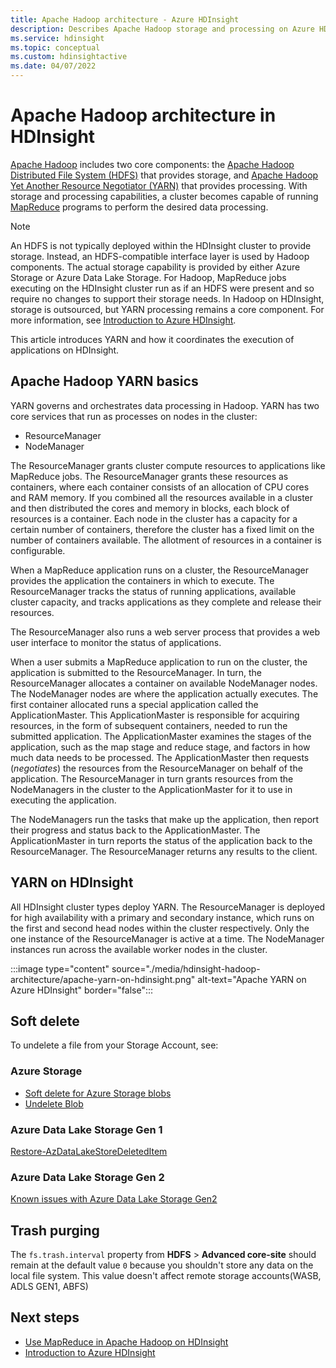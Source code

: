 ```yaml
---
title: Apache Hadoop architecture - Azure HDInsight 
description: Describes Apache Hadoop storage and processing on Azure HDInsight clusters.
ms.service: hdinsight
ms.topic: conceptual
ms.custom: hdinsightactive
ms.date: 04/07/2022
---
```


# Apache Hadoop architecture in HDInsight

[Apache Hadoop](https://hadoop.apache.org/) includes two core components: the [Apache Hadoop Distributed File System (HDFS)](https://hadoop.apache.org/docs/current/hadoop-project-dist/hadoop-hdfs/HdfsUserGuide.html) that provides storage, and [Apache Hadoop Yet Another Resource Negotiator (YARN)](https://hadoop.apache.org/docs/current/hadoop-yarn/hadoop-yarn-site/YARN.html) that provides processing. With storage and processing capabilities, a cluster becomes capable of running [MapReduce](https://hadoop.apache.org/docs/current/hadoop-mapreduce-client/hadoop-mapreduce-client-core/MapReduceTutorial.html) programs to perform the desired data processing.

> [!NOTE]  
> An HDFS is not typically deployed within the HDInsight cluster to provide storage. Instead, an HDFS-compatible interface layer is used by Hadoop  components. The actual storage capability is provided by either Azure Storage or Azure Data Lake Storage. For Hadoop, MapReduce jobs executing on the HDInsight cluster run as if an HDFS were present and so require no changes to support their storage needs. In Hadoop on HDInsight, storage is outsourced, but YARN processing  remains a core component. For more information, see [Introduction to Azure HDInsight](hadoop/apache-hadoop-introduction.md).

This article introduces YARN and how it coordinates the execution of applications on HDInsight.

## Apache Hadoop YARN basics

YARN governs and orchestrates data processing in Hadoop. YARN has two core services that run as processes on nodes in the cluster:

* ResourceManager
* NodeManager

The ResourceManager grants cluster compute resources to applications like MapReduce jobs. The ResourceManager grants these resources as containers, where each container consists of an allocation of CPU cores and RAM memory. If you combined all the resources available in a cluster and then distributed the cores and memory in blocks, each block of resources is a container. Each node in the cluster has a capacity for a certain number of containers, therefore the cluster has a fixed limit on the number of containers available. The allotment of resources in a container is configurable.

When a MapReduce application runs on a cluster, the ResourceManager provides the application the containers in which to execute. The ResourceManager tracks the status of running applications, available cluster capacity, and tracks applications as they complete and release their resources.

The ResourceManager also runs a web server process that provides a web user interface to monitor the status of applications.

When a user submits a MapReduce application to run on the cluster, the application is submitted to the ResourceManager. In turn, the ResourceManager allocates a container on  available NodeManager nodes. The NodeManager nodes are where the application actually executes. The first container allocated  runs a special application called the ApplicationMaster. This ApplicationMaster is responsible for acquiring resources, in the form of subsequent containers, needed to run the submitted application. The ApplicationMaster examines the stages of the application, such as the map stage and reduce stage, and factors in how much data needs to be processed. The ApplicationMaster then requests (*negotiates*) the resources from the ResourceManager on behalf of the application. The ResourceManager in turn grants resources from the NodeManagers in the cluster to the ApplicationMaster for it to use in executing the application.

The NodeManagers run the tasks that make up the application, then report their progress and status back to the ApplicationMaster. The ApplicationMaster in turn reports the status of the application back to the ResourceManager. The ResourceManager returns any results to the client.

## YARN on HDInsight

All HDInsight cluster types deploy YARN. The ResourceManager is deployed for high availability with a primary and secondary instance, which runs on the first and second head nodes within the cluster respectively. Only the one instance of the ResourceManager is active at a time. The NodeManager instances run across the available worker nodes in the cluster.

:::image type="content" source="./media/hdinsight-hadoop-architecture/apache-yarn-on-hdinsight.png" alt-text="Apache YARN on Azure HDInsight" border="false":::

## Soft delete

To undelete a file from your Storage Account, see:

### Azure Storage

* [Soft delete for Azure Storage blobs](../storage/blobs/soft-delete-blob-overview.md)
* [Undelete Blob](/rest/api/storageservices/undelete-blob)

### Azure Data Lake Storage Gen 1

[Restore-AzDataLakeStoreDeletedItem](/powershell/module/az.datalakestore/restore-azdatalakestoredeleteditem)

### Azure Data Lake Storage Gen 2

[Known issues with Azure Data Lake Storage Gen2](../storage/blobs/data-lake-storage-known-issues.md)

## Trash purging

The `fs.trash.interval` property from **HDFS** > **Advanced core-site** should remain at the default value `0` because you shouldn't store any data on the local file system. This value doesn't affect remote storage accounts(WASB, ADLS GEN1, ABFS)

## Next steps

* [Use MapReduce in Apache Hadoop on HDInsight](hadoop/hdinsight-use-mapreduce.md)
* [Introduction to Azure HDInsight](hadoop/apache-hadoop-introduction.md)
